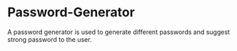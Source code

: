 # Password-Generator
A password generator is used to generate different passwords and suggest strong password to the user. 
